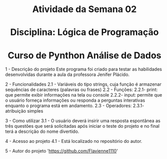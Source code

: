 <h1 align="center"> Atividade da Semana 02 </h1>
<h1 align="center"> Disciplina: Lógica de Programação </h1>
<h1 align="center"> Curso de Pynthon Análise de Dados </h1>

1 - Descrição do projeto
Este programa foi criado para testar as habilidades desenvolvidas durante a aula da professora Jenifer Plácido.

2 - Funcionalidades
2.1 - Variáveis do tipo strings, cuja função é armazenar sequências de caracteres (palavras ou frases)
2.2 - Funções:
    2.2.1- print: que permite exibir informações na tela ou console
    2.2.2- input: permite que o usuário forneça informações ou responda a perguntas interativas enquanto o programa está em andamento.
2.3 - Operadores:
    2.3.1- atribuição simples

3 - Como utilizar
    3.1 - O usuário deverá insirir uma resposta espontânea as três questões que será solicitadas após iniciar o teste do projeto e no final terá a descrição do nome divertido.

4 - Acesso ao projeto
    4.1 - Está localizado no repositório do autor.

5 - Autor do projeto
    'https://github.com/Flavienne1110'



